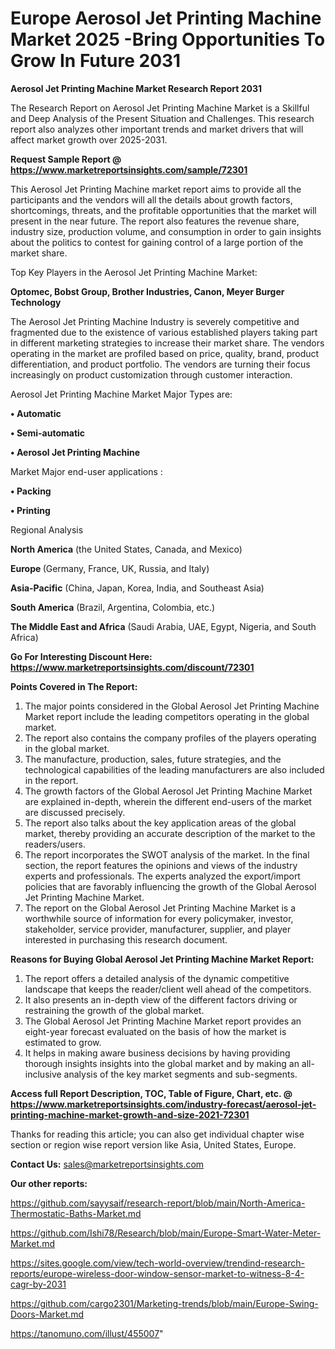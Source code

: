 # Europe Aerosol Jet Printing Machine Market 2025 -Bring Opportunities To Grow In Future 2031

<strong>Aerosol Jet Printing Machine Market Research Report 2031</strong>

The Research Report on Aerosol Jet Printing Machine Market is a Skillful and Deep Analysis of the Present Situation and Challenges. This research report also analyzes other important trends and market drivers that will affect market growth over 2025-2031.

<strong>Request Sample Report @ <a href=https://www.marketreportsinsights.com/sample/72301>https://www.marketreportsinsights.com/sample/72301</a></strong>

This Aerosol Jet Printing Machine market report aims to provide all the participants and the vendors will all the details about growth factors, shortcomings, threats, and the profitable opportunities that the market will present in the near future. The report also features the revenue share, industry size, production volume, and consumption in order to gain insights about the politics to contest for gaining control of a large portion of the market share.

Top Key Players in the Aerosol Jet Printing Machine Market:

<strong>Optomec, Bobst Group, Brother Industries, Canon, Meyer Burger Technology</strong>

The Aerosol Jet Printing Machine Industry is severely competitive and fragmented due to the existence of various established players taking part in different marketing strategies to increase their market share. The vendors operating in the market are profiled based on price, quality, brand, product differentiation, and product portfolio. The vendors are turning their focus increasingly on product customization through customer interaction.

Aerosol Jet Printing Machine Market Major Types are:

<strong>• Automatic

• Semi-automatic

• Aerosol Jet Printing Machine</strong>

Market Major end-user applications :

<strong>• Packing

• Printing</strong>

Regional Analysis

</u><strong><b>North America</b></strong> (the United States, Canada, and Mexico)

<strong><b>Europe </b></strong>(Germany, France, UK, Russia, and Italy)

<strong><b>Asia-Pacific</b></strong> (China, Japan, Korea, India, and Southeast Asia)

<strong><b>South America</b></strong> (Brazil, Argentina, Colombia, etc.)

<strong><b>The Middle East and Africa</b></strong> (Saudi Arabia, UAE, Egypt, Nigeria, and South Africa)

<strong>Go For Interesting Discount Here: <a href=https://www.marketreportsinsights.com/discount/72301>https://www.marketreportsinsights.com/discount/72301</a></strong>

<strong>Points Covered in The Report:</strong>
<ol>
  <li>The major points considered in the Global Aerosol Jet Printing Machine Market report include the leading competitors operating in the global market.</li>
  <li>The report also contains the company profiles of the players operating in the global market.</li>
  <li>The manufacture, production, sales, future strategies, and the technological capabilities of the leading manufacturers are also included in the report.</li>
  <li>The growth factors of the Global Aerosol Jet Printing Machine Market are explained in-depth, wherein the different end-users of the market are discussed precisely.</li>
  <li>The report also talks about the key application areas of the global market, thereby providing an accurate description of the market to the readers/users.</li>
  <li>The report incorporates the SWOT analysis of the market. In the final section, the report features the opinions and views of the industry experts and professionals. The experts analyzed the export/import policies that are favorably influencing the growth of the Global Aerosol Jet Printing Machine Market.</li>
  <li>The report on the Global Aerosol Jet Printing Machine Market is a worthwhile source of information for every policymaker, investor, stakeholder, service provider, manufacturer, supplier, and player interested in purchasing this research document.</li>
</ol>
<strong>Reasons for Buying Global Aerosol Jet Printing Machine Market Report:</strong>

<ol>
  <li>The report offers a detailed analysis of the dynamic competitive landscape that keeps the reader/client well ahead of the competitors.</li>
  <li>It also presents an in-depth view of the different factors driving or restraining the growth of the global market.</li>
  <li>The Global Aerosol Jet Printing Machine Market report provides an eight-year forecast evaluated on the basis of how the market is estimated to grow.</li>
  <li>It helps in making aware business decisions by having providing thorough insights insights into the global market and by making an all-inclusive analysis of the key market segments and sub-segments.</li>
</ol>
<strong>Access full Report Description, TOC, Table of Figure, Chart, etc. @ <a href=https://www.marketreportsinsights.com/industry-forecast/aerosol-jet-printing-machine-market-growth-and-size-2021-72301>https://www.marketreportsinsights.com/industry-forecast/aerosol-jet-printing-machine-market-growth-and-size-2021-72301</a></strong>


Thanks for reading this article; you can also get individual chapter wise section or region wise report version like Asia, United States, Europe.

<strong>Contact Us:</strong>
sales@marketreportsinsights.com

<strong>Our other reports:</strong>

<a href=https://github.com/sayysaif/research-report/blob/main/North-America-Thermostatic-Baths-Market.md>https://github.com/sayysaif/research-report/blob/main/North-America-Thermostatic-Baths-Market.md</a>

<a href=https://github.com/Ishi78/Research/blob/main/Europe-Smart-Water-Meter-Market.md>https://github.com/Ishi78/Research/blob/main/Europe-Smart-Water-Meter-Market.md</a>

<a href=https://sites.google.com/view/tech-world-overview/trendind-research-reports/europe-wireless-door-window-sensor-market-to-witness-8-4-cagr-by-2031>https://sites.google.com/view/tech-world-overview/trendind-research-reports/europe-wireless-door-window-sensor-market-to-witness-8-4-cagr-by-2031</a>

<a href=https://github.com/cargo2301/Marketing-trends/blob/main/Europe-Swing-Doors-Market.md>https://github.com/cargo2301/Marketing-trends/blob/main/Europe-Swing-Doors-Market.md</a>

<a href=https://tanomuno.com/illust/455007>https://tanomuno.com/illust/455007</a>"

